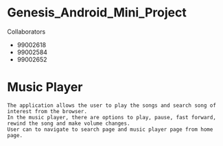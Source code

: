 # Genesis_Android_Mini_Project

Collaborators
* 99002618
* 99002584
* 99002652





# Music Player
    The application allows the user to play the songs and search song of interest from the browser. 
    In the music player, there are options to play, pause, fast forward, rewind the song and make volume changes.
    User can to navigate to search page and music player page from home page.
